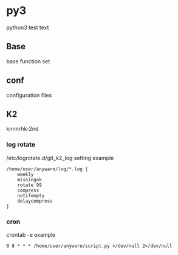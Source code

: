 # py3
python3 test text

## Base
base function set

## conf
configuration files

## K2
knnnrhk-2nd

### log rotate
/etc/logrotate.d/git_k2_log setting example


    /home/user/anyware/log/*.log {
        weekly
        missingok
        rotate 99
        compress
        notifempty
        delaycompress
    }

### cron
crontab -e example


    0 8 * * * /home/user/anyware/script.py >/dev/null 2>/dev/null

